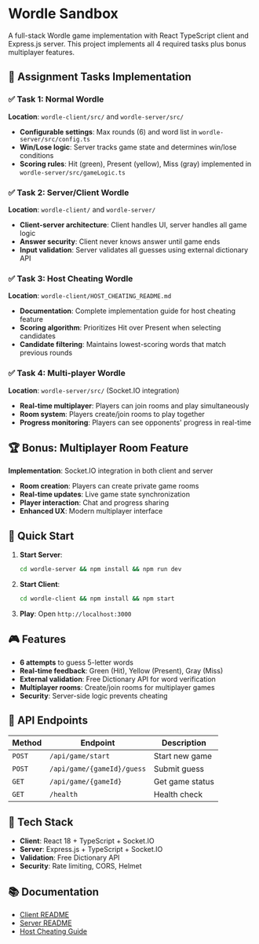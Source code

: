 # Wordle Sandbox

A full-stack Wordle game implementation with React TypeScript client and Express.js server. This project implements all 4 required tasks plus bonus multiplayer features.

## 🎯 Assignment Tasks Implementation

### ✅ Task 1: Normal Wordle
**Location**: `wordle-client/src/` and `wordle-server/src/`
- **Configurable settings**: Max rounds (6) and word list in `wordle-server/src/config.ts`
- **Win/Lose logic**: Server tracks game state and determines win/lose conditions
- **Scoring rules**: Hit (green), Present (yellow), Miss (gray) implemented in `wordle-server/src/gameLogic.ts`

### ✅ Task 2: Server/Client Wordle  
**Location**: `wordle-client/` and `wordle-server/`
- **Client-server architecture**: Client handles UI, server handles all game logic
- **Answer security**: Client never knows answer until game ends
- **Input validation**: Server validates all guesses using external dictionary API

### ✅ Task 3: Host Cheating Wordle
**Location**: `wordle-client/HOST_CHEATING_README.md`
- **Documentation**: Complete implementation guide for host cheating feature
- **Scoring algorithm**: Prioritizes Hit over Present when selecting candidates
- **Candidate filtering**: Maintains lowest-scoring words that match previous rounds

### ✅ Task 4: Multi-player Wordle
**Location**: `wordle-server/src/` (Socket.IO integration)
- **Real-time multiplayer**: Players can join rooms and play simultaneously
- **Room system**: Players create/join rooms to play together
- **Progress monitoring**: Players can see opponents' progress in real-time

## 🏆 Bonus: Multiplayer Room Feature

**Implementation**: Socket.IO integration in both client and server
- **Room creation**: Players can create private game rooms
- **Real-time updates**: Live game state synchronization
- **Player interaction**: Chat and progress sharing
- **Enhanced UX**: Modern multiplayer interface

## 🚀 Quick Start

1. **Start Server**:
   ```bash
   cd wordle-server && npm install && npm run dev
   ```

2. **Start Client**:
   ```bash
   cd wordle-client && npm install && npm start
   ```

3. **Play**: Open `http://localhost:3000`

## 🎮 Features

- **6 attempts** to guess 5-letter words
- **Real-time feedback**: Green (Hit), Yellow (Present), Gray (Miss)
- **External validation**: Free Dictionary API for word verification
- **Multiplayer rooms**: Create/join rooms for multiplayer games
- **Security**: Server-side logic prevents cheating

## 📡 API Endpoints

| Method | Endpoint | Description |
|--------|----------|-------------|
| `POST` | `/api/game/start` | Start new game |
| `POST` | `/api/game/{gameId}/guess` | Submit guess |
| `GET` | `/api/game/{gameId}` | Get game status |
| `GET` | `/health` | Health check |

## 🔧 Tech Stack

- **Client**: React 18 + TypeScript + Socket.IO
- **Server**: Express.js + TypeScript + Socket.IO
- **Validation**: Free Dictionary API
- **Security**: Rate limiting, CORS, Helmet

## 📚 Documentation

- [Client README](./wordle-client/README.md)
- [Server README](./wordle-server/README.md) 
- [Host Cheating Guide](./wordle-client/HOST_CHEATING_README.md) 